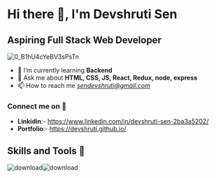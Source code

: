 # Hi there 👋, I'm Devshruti Sen 

## Aspiring Full Stack Web Developer



![0_B1hU4cYeBV3sPsTn](https://github.com/devshruti/devshruti/assets/115461429/62f26e53-82c8-4d8f-83cf-003c14285196)



- 🌱 I’m currently learning **Backend**
- 💬 Ask me about **HTML, CSS, JS, React, Redux, node, express**
- 📫 How to reach me [*sendevshruti@gmail.com*](#sendevshruti@gmail.com)

     

 ### Connect me on 🔗
- **Linkidin**:- https://www.linkedin.com/in/devshruti-sen-2ba3a5202/
- **Portfolio**:- https://devshruti.github.io/



## Skills and Tools 🧰
![download](https://github.com/devshruti/devshruti/assets/115461429/70a934a0-e758-438e-8f74-a4454e827a30)![download](https://github.com/devshruti/devshruti/assets/115461429/c3bd24d5-33c7-4f31-a6aa-a72c71707f34)




